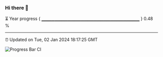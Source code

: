 ### Hi there 👋

⏳ Year progress { ▁▁▁▁▁▁▁▁▁▁▁▁▁▁▁▁▁▁▁▁▁▁▁▁▁▁▁▁▁▁ } 0.48 %

---

⏰ Updated on Tue, 02 Jan 2024 18:17:25 GMT

![Progress Bar CI](https://github.com/liununu/liununu/workflows/Progress%20Bar%20CI/badge.svg)
